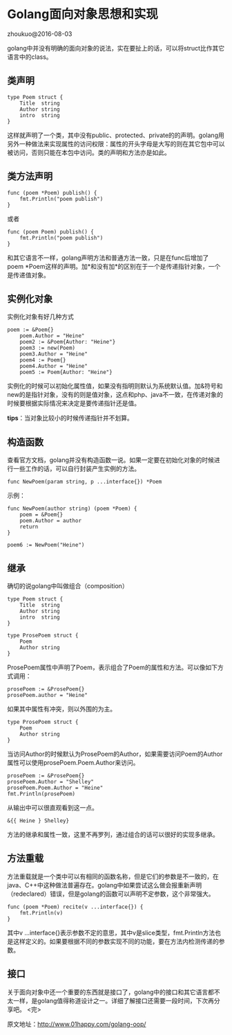 # Golang面向对象思想和实现

zhoukuo@2016-08-03

golang中并没有明确的面向对象的说法，实在要扯上的话，可以将struct比作其它语言中的class。

## 类声明
```golang
type Poem struct {
    Title  string
    Author string
    intro  string
}
```

这样就声明了一个类，其中没有public、protected、private的的声明。golang用另外一种做法来实现属性的访问权限：属性的开头字母是大写的则在其它包中可以被访问，否则只能在本包中访问。类的声明和方法亦是如此。


## 类方法声明

```golang
func (poem *Poem) publish() {
    fmt.Println("poem publish")
}
```
或者
```golang
func (poem Poem) publish() {
    fmt.Println("poem publish")
}
```
和其它语言不一样，golang声明方法和普通方法一致，只是在func后增加了poem \*Poem这样的声明。加\*和没有加\*的区别在于一个是传递指针对象，一个是传递值对象。


## 实例化对象
实例化对象有好几种方式

```golang
poem := &Poem{}
    poem.Author = "Heine"
    poem2 := &Poem{Author: "Heine"}
    poem3 := new(Poem)
    poem3.Author = "Heine"
    poem4 := Poem{}
    poem4.Author = "Heine"
    poem5 := Poem{Author: "Heine"}
```
实例化的时候可以初始化属性值，如果没有指明则默认为系统默认值。加&符号和new的是指针对象，没有的则是值对象，这点和php、java不一致，在传递对象的时候要根据实际情况来决定是要传递指针还是值。

**tips**：当对象比较小的时候传递指针并不划算。


## 构造函数

查看官方文档，golang并没有构造函数一说。如果一定要在初始化对象的时候进行一些工作的话，可以自行封装产生实例的方法。

```golang
func NewPoem(param string, p ...interface{}) *Poem
```
示例：

```golang
func NewPoem(author string) (poem *Poem) {
    poem = &Poem{}
    poem.Author = author
    return
}
 
poem6 := NewPoem("Heine")
```

## 继承
确切的说golang中叫做组合（composition）

```golang
type Poem struct {
    Title  string
    Author string
    intro  string
}
 
type ProsePoem struct {
    Poem
    Author string
}
```

ProsePoem属性中声明了Poem，表示组合了Poem的属性和方法。可以像如下方式调用：

```golang
prosePoem := &ProsePoem{}
prosePoem.author = "Heine"
```
如果其中属性有冲突，则以外围的为主。

```golang
type ProsePoem struct {
    Poem
    Author string
}
```

当访问Author的时候默认为ProsePoem的Author，如果需要访问Poem的Author属性可以使用prosePoem.Poem.Author来访问。

```golang
prosePoem := &ProsePoem{}
prosePoem.Author = "Shelley"
prosePoem.Poem.Author = "Heine"
fmt.Println(prosePoem)
```

从输出中可以很直观看到这一点。

```golang
&{{ Heine } Shelley}
```

方法的继承和属性一致，这里不再罗列，通过组合的话可以很好的实现多继承。


## 方法重载
方法重载就是一个类中可以有相同的函数名称，但是它们的参数是不一致的，在java、C++中这种做法普遍存在。golang中如果尝试这么做会报重新声明（redeclared）错误，但是golang的函数可以声明不定参数，这个非常强大。

```golang
func (poem *Poem) recite(v ...interface{}) {
    fmt.Println(v)
}
```

其中v …interface{}表示参数不定的意思，其中v是slice类型，fmt.Println方法也是这样定义的。如果要根据不同的参数实现不同的功能，要在方法内检测传递的参数。


## 接口

关于面向对象中还一个重要的东西就是接口了，golang中的接口和其它语言都不太一样，是golang值得称道设计之一。详细了解接口还需要一段时间，下次再分享吧。
<完>

原文地址：http://www.01happy.com/golang-oop/